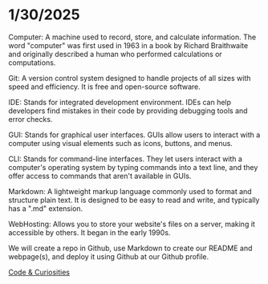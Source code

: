 # **1/30/2025**

Computer: A machine used to record, store, and calculate information. The word "computer" was first used in 1963 in a book by Richard Braithwaite and originally described a human who performed calculations or computations.

Git: A version control system designed to handle projects of all sizes with speed and efficiency. It is free and open-source software.

IDE: Stands for integrated development environment. IDEs can help developers find mistakes in their code by providing debugging tools and error checks.

GUI: Stands for graphical user interfaces. GUIs allow users to interact with a computer using visual elements such as icons, buttons, and menus.

CLI: Stands for command-line interfaces. They let users interact with a computer's operating system by typing commands into a text line, and they offer access to commands that aren't available in GUIs.

Markdown: A lightweight markup language commonly used to format and structure plain text. It is designed to be easy to read and write, and typically has a ".md" extension.

WebHosting: Allows you to store your website's files on a server, making it accessible by others. It began in the early 1990s.

We will create a repo in Github, use Markdown to create our README and webpage(s), and deploy it using Github at our Github profile.

[Code & Curiosities](https://sidequests.onrender.com/Blog/2025/KadariusClemons/)
